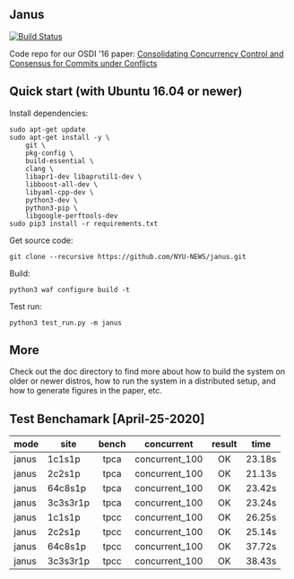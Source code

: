
## Janus 
[![Build Status](https://travis-ci.org/NYU-NEWS/janus.svg?branch=master)](https://travis-ci.org/NYU-NEWS/janus)

Code repo for our OSDI '16 paper:
[Consolidating Concurrency Control and Consensus for Commits under Conflicts](http://mpaxos.com/pub/janus-osdi16.pdf)


## Quick start (with Ubuntu 16.04 or newer)

Install dependencies:

```
sudo apt-get update
sudo apt-get install -y \
    git \
    pkg-config \
    build-essential \
    clang \
    libapr1-dev libaprutil1-dev \
    libboost-all-dev \
    libyaml-cpp-dev \
    python3-dev \
    python3-pip \
    libgoogle-perftools-dev
sudo pip3 install -r requirements.txt
```

Get source code:
```
git clone --recursive https://github.com/NYU-NEWS/janus.git
```

Build:

```
python3 waf configure build -t

```

Test run:
```
python3 test_run.py -m janus
```

## More
Check out the doc directory to find more about how to build the system on older or newer distros, how to run the system in a distributed setup, and how to generate figures in the paper, etc.

## Test Benchamark [April-25-2020]

| mode           | site      | bench     | concurrent     | result 	 | time   | 
|----------------|-----------|:---------:|----------------|:--------:|:------:|
| janus          | 1c1s1p    | tpca      | concurrent_100 | OK     	 | 23.18s |
| janus          | 2c2s1p    | tpca      | concurrent_100 | OK     	 | 21.13s |
| janus          | 64c8s1p   | tpca      | concurrent_100 | OK     	 | 23.42s |
| janus          | 3c3s3r1p  | tpca      | concurrent_100 | OK     	 | 23.24s |
| janus          | 1c1s1p    | tpcc      | concurrent_100 | OK     	 | 26.25s |
| janus          | 2c2s1p    | tpcc      | concurrent_100 | OK     	 | 25.14s |
| janus          | 64c8s1p   | tpcc      | concurrent_100 | OK     	 | 37.72s |
| janus          | 3c3s3r1p  | tpcc      | concurrent_100 | OK     	 | 38.43s |


